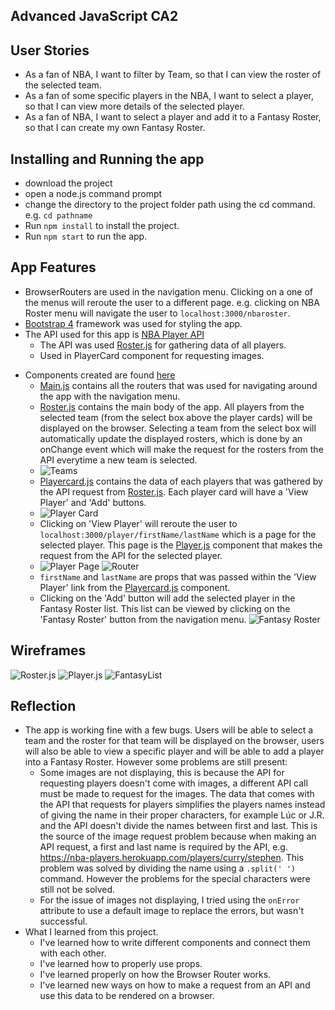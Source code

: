 ## Advanced JavaScript CA2

## User Stories
 * As a fan of NBA, I want to filter by Team, so that I can view the roster of the selected team.
 * As a fan of some specific players in the NBA, I want to select a player, so that I can view more details of the selected player.
 * As a fan of NBA, I want to select a player and add it to a Fantasy Roster, so that I can create my own Fantasy Roster.

## Installing and Running the app
 * download the project
 * open a node.js command prompt
 * change the directory to the project folder path using the cd command. e.g. `cd pathname`
 * Run `npm install` to install the project.
 * Run `npm start` to run the app.

## App Features
 * BrowserRouters are used in the navigation menu. Clicking on a one of the menus will reroute the user to a different page. e.g. clicking on NBA Roster menu will navigate the user to `localhost:3000/nbaroster`.
 * [Bootstrap 4](https://getbootstrap.com/) framework was used for styling the app.
 * The API used for this app is [NBA Player API](https://nba-players.herokuapp.com/)
   - The API was used [Roster.js](./src/Component/Roster.js) for gathering data of all players.
   - Used in PlayerCard component for requesting images.
 - Components created are found [here](./src/Component)
   - [Main.js](./src/Component/Main.js) contains all the routers that was used for navigating around the app with the navigation menu.
   - [Roster.js](./src/Component/Roster.js) contains the main body of the app. All players from the selected team (from the select box above the player cards) will be displayed on the browser. Selecting a team from the select box will automatically update the displayed rosters, which is done by an onChange event which will make the request for the rosters from the API everytime a new team is selected.
   - ![Teams](./src/Assets/Screenshot1.jpg "Select box containing the NBA Teams")
   - [Playercard.js](./src/Component/PlayerCard.js) contains the data of each players that was gathered by the API request from [Roster.js](./src/Component/Roster.js). Each player card will have a 'View Player' and 'Add' buttons. 
   - ![Player Card](./src/Assets/Screenshot2.jpg "Player Card showing the View Player and Add buttons")
   - Clicking on 'View Player' will reroute the user to `localhost:3000/player/firstName/lastName` which is a page for the selected player. This page is the [Player.js](./src/Component/Player.js) component that makes the request from the API for the selected player.
   - ![Player Page](./src/Assets/Screenshot3.jpg "Viewing a specific player") ![Router](./src/Assets/Screenshot4.jpg)
   - `firstName` and `lastName` are props that was passed within the 'View Player' link from the [Playercard.js](./src/Component/PlayerCard.js) component.
   - Clicking on the 'Add' button will add the selected player in the Fantasy Roster list. This list can be viewed by clicking on the 'Fantasy Roster' button from the navigation menu.
   ![Fantasy Roster](./src/Assets/Screenshot5.jpg "Fantasy Roster list")

## Wireframes
 ![Roster.js](./src/Assets/Wireframe1.jpg)
 ![Player.js](./src/Assets/Wireframe2.jpg)
 ![FantasyList](./src/Assets/Wireframe3.jpg)

## Reflection
 * The app is working fine with a few bugs. Users will be able to select a team and the roster for that team will be displayed on the browser, users will also be able to view a specific player and will be able to add a player into a Fantasy Roster. However some problems are still present:
   - Some images are not displaying, this is because the API for requesting players doesn't come with images, a different API call must be made to request for the images. The data that comes with the API that requests for players simplifies the players names instead of giving the name in their proper characters, for example Lúc or J.R. and the API doesn't divide the names between first and last. This is the source of the image request problem because when making an API request, a first and last name is required by the API, e.g. https://nba-players.herokuapp.com/players/curry/stephen. This problem was solved by dividing the name using a `.split(' ')` command. However the problems for the special characters were still not be solved.
   - For the issue of images not displaying, I tried using the `onError` attribute to use a default image to replace the errors, but wasn't successful.
 * What I learned from this project. 
   - I've learned how to write different components and connect them with each other.
   - I've learned how to properly use props.
   - I've learned properly on how the Browser Router works.
   - I've learned new ways on how to make a request from an API and use this data to be rendered on a browser.
